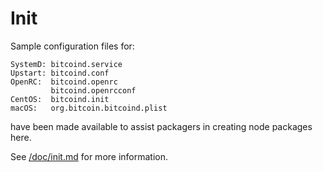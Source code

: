 # Init

Sample configuration files for:
```
SystemD: bitcoind.service
Upstart: bitcoind.conf
OpenRC:  bitcoind.openrc
         bitcoind.openrcconf
CentOS:  bitcoind.init
macOS:   org.bitcoin.bitcoind.plist
```
have been made available to assist packagers in creating node packages here.

See [/doc/init.md](/doc/init.md) for more information.
